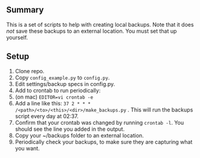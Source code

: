 ## Summary
This is a set of scripts to help with creating local backups. Note that it does *not* save these backups to an external location. You must set that up yourself.

## Setup
1. Clone repo.
2. Copy `config_example.py` to `config.py`.
3. Edit settings/backup specs in config.py.
4. Add to crontab to run periodically:
  1. (on mac) `EDITOR=vi crontab -e`
  2. Add a line like this: `37 2 * * * /<path>/<to>/<this>/<dir>/make_backups.py` . This will run the backups script every day at 02:37.
  3. Confirm that your crontab was changed by running `crontab -l`. You should see the line you added in the output.
5. Copy your ~/backups folder to an external location.
6. Periodically check your backups, to make sure they are capturing what you want.
